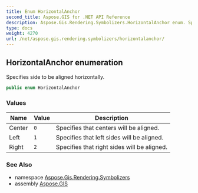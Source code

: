 ```yaml
---
title: Enum HorizontalAnchor
second_title: Aspose.GIS for .NET API Reference
description: Aspose.Gis.Rendering.Symbolizers.HorizontalAnchor enum. Specifies side to be aligned horizontally
type: docs
weight: 4270
url: /net/aspose.gis.rendering.symbolizers/horizontalanchor/
---
```

## HorizontalAnchor enumeration

Specifies side to be aligned horizontally.

```csharp
public enum HorizontalAnchor
```

### Values

| Name | Value | Description |
| --- | --- | --- |
| Center | `0` | Specifies that centers will be aligned. |
| Left | `1` | Specifies that left sides will be aligned. |
| Right | `2` | Specifies that right sides will be aligned. |

### See Also

* namespace [Aspose.Gis.Rendering.Symbolizers](../../aspose.gis.rendering.symbolizers/)
* assembly [Aspose.GIS](../../)


